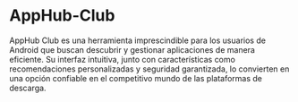 # AppHub-Club
AppHub Club es una herramienta imprescindible para los usuarios de Android que buscan descubrir y gestionar aplicaciones de manera eficiente. Su interfaz intuitiva, junto con características como recomendaciones personalizadas y seguridad garantizada, lo convierten en una opción confiable en el competitivo mundo de las plataformas de descarga.
